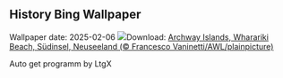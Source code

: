 ## History Bing Wallpaper
Wallpaper date: 2025-02-06
![](https://www.bing.com/th?id=OHR.WhararikiBeach_DE-DE0573200423_UHD.jpg&w=1000)Download: [Archway Islands, Wharariki Beach, Südinsel, Neuseeland (© Francesco Vaninetti/AWL/plainpicture)](https://www.bing.com/th?id=OHR.WhararikiBeach_DE-DE0573200423_UHD.jpg)

Auto get programm by LtgX
